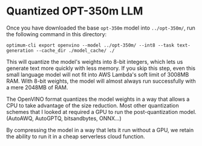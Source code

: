 # Quantized OPT-350m LLM

Once you have downloaded the base `opt-350m` model into `../opt-350m/`, run the following command in this directory:

`optimum-cli export openvino --model ../opt-350m/ --int8 --task text-generation --cache_dir ./model_cache/ ./`

This will quantize the model's weights into 8-bit integers, which lets us generate text more quickly with less memory. If you skip this step, even this small language model will not fit into AWS Lambda's soft limit of 3008MB RAM. With 8-bit weights, the model will almost always run successfully with a mere 2048MB of RAM.

The OpenVINO format quantizes the model weights in a way that allows a CPU to take advantage of the size reduction. Most other quantization schemes that I looked at required a GPU to run the post-quantization model. (AutoAWQ, AutoGPTQ, bitsandbytes, ONNX...)

By compressing the model in a way that lets it run without a GPU, we retain the ability to run it in a cheap serverless cloud function.
